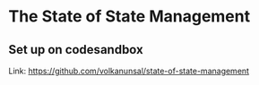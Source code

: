 # The State of State Management

## Set up on codesandbox

Link: https://github.com/volkanunsal/state-of-state-management
